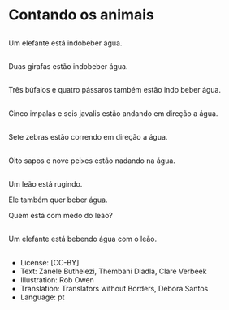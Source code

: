 # Contando os animais

##
Um elefante está indobeber água.

##
Duas girafas estão indobeber água.

##
Três búfalos e quatro pássaros também estão indo beber água.

##
Cinco impalas e seis javalis estão andando em direção a água.

##
Sete zebras estão correndo em direção a água.

##
Oito sapos e nove peixes estão nadando na água.

##
Um leão está rugindo.

Ele também quer beber água.

Quem está com medo do leão?

##
Um elefante está bebendo água com o leão.

##
* License: [CC-BY]
* Text: Zanele Buthelezi, Thembani Dladla, Clare Verbeek
* Illustration: Rob Owen
* Translation: Translators without Borders, Debora Santos
* Language: pt

